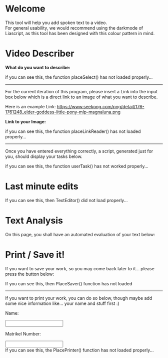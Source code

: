 <!--
author:   Naumann Marco

email:    marconaumann@t-online.de

version:  0.0.2

language: en

narrator: US English Female

script: https://cdn.jsdelivr.net/gh/Nethiri/EnglishImageDescriber@main/LiaScriptImageDescriber/imageDescriberFunctions.js
script: https://cdn.jsdelivr.net/gh/Nethiri/EnglishImageDescriber@main/LiaScriptImageDescriber/ImageDescriber.js
script: https://cdn.jsdelivr.net/gh/Nethiri/EnglishImageDescriber@main/LiaScriptImageDescriber/userTasks.js

link: https://cdn.jsdelivr.net/gh/Nethiri/EnglishImageDescriber@main/LiaScriptImageDescriber/style.css
link: https://cdn.jsdelivr.net/gh/Nethiri/EnglishImageDescriber@main/LiaScriptImageDescriber/print.css

script: https://cdn.jsdelivr.net/gh/kaptn-seebar/english-lia@latest/base.js
import: https://raw.githubusercontent.com/liaTemplates/TextAnalysis/main/README.md

test: @Textanalysis.FULL

comment:  This is a small tool, which will help the user to learn how to propperly describe an image, a piece of code, or an graph.
-->

# Welcome
This tool will help you add spoken text to a video.<br>
For general usability, we would recommend using the darkmode of Liascript, as this tool has been designed with this colour pattern in mind.

# Video Describer

**What do you want to describe:**

<div id="TypeSelectorPlace">if you can see this, the function placeSelect() has not loaded properly...</div>

<script>placeSelect();</script>

---
For the current iteration of this program, please insert a Link into the input box below which is a direct link to an image of what you want to describe.

Here is an example Link: https://www.seekpng.com/png/detail/176-1761248_elder-goddess-little-pony-mlp-magnaluna.png

**Link to your Image:**
<div id="ImageLinkPlace">if you can see this, the function placeLinkReader() has not loaded properly... </div>

<script>placeLinkReader();</script>

---

Once you have entered everything correctly, a script, generated just for you, should display your tasks below.

<div id="UserTaskPlace">if you can see this, the function userTask() has not worked properly...</div>

<script modify="false">
setTimeout(function() {
    document.getElementById("UserTaskPlace").innerHTML = "";
    document.getElementById("LaunchButton").onclick = function() {
        ImgUrlLink = document.getElementById("LinkTextBox").value;
        send.liascript(userTask());
    }
    document.getElementById("LinkTextBox").addEventListener("change", function() {
        ImgUrlLink = document.getElementById("LinkTextBox").value;
        send.liascript(userTask());
    });
    if(ImgUrlLink != undefined){
        send.liascript(userTask());
    }

}, 1000);
"";
</script>

# Last minute edits

<div id="TextEditor">If you can see this, then TextEditor() did not load properly... </div>

<script>TextEditor()</script>

# Text Analysis

On this page, you shall have an automated evaluation of your text below:
<div id="TestPlace"></div>

<script> PlaceTest() </script>

# Print / Save it!

If you want to save your work, so you may come back later to it... please press the button below:
<div id="Saver">If you can see this, then PlaceSaver() function has not loaded</div>
<script>PlaceSaver()</script>

---

If you want to print your work, you can do so below, though maybe add some nice information like... your name and stuff first :)

Name:

<input id="NameBox" oninput="OnNameChange(this)">

Matrikel Number:

<input id="MatBox" oninput="OnNameChange(this)">



<div id="Printer">If you can see this, the PlacePrinter() function has not loaded properly...</div>

<script> PlacePrinter() </script>
